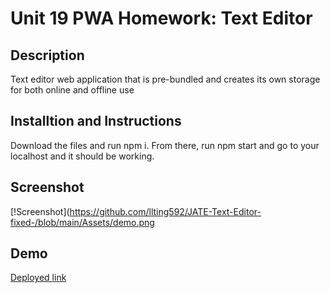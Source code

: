 # Unit 19 PWA Homework: Text Editor

## Description

Text editor web application that is pre-bundled and creates its own storage for both online and offline use


## Installtion and Instructions

Download the files and run npm i. From there, run npm start and go to your localhost and it should be working.

## Screenshot

[!Screenshot](https://github.com/llting592/JATE-Text-Editor-fixed-/blob/main/Assets/demo.png

## Demo
[Deployed link](https://powerful-tundra-80611.herokuapp.com/)
